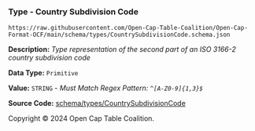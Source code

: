 ### Type - Country Subdivision Code

`https://raw.githubusercontent.com/Open-Cap-Table-Coalition/Open-Cap-Format-OCF/main/schema/types/CountrySubdivisionCode.schema.json`

**Description:** _Type representation of the second part of an ISO 3166-2 country subdivision code_

**Data Type:** `Primitive`

**Value:** `STRING` - _Must Match Regex Pattern: `^[A-Z0-9]{1,3}$`_

**Source Code:** [schema/types/CountrySubdivisionCode](../../../../schema/types/CountrySubdivisionCode.schema.json)

Copyright © 2024 Open Cap Table Coalition.
